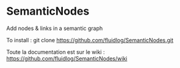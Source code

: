 SemanticNodes
=============

Add nodes & links in a semantic graph

To install : git clone https://github.com/fluidlog/SemanticNodes.git

Toute la documentation est sur le wiki :
https://github.com/fluidlog/SemanticNodes/wiki


